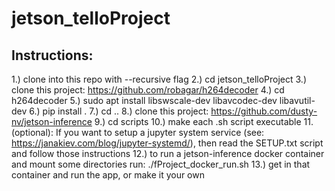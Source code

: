 # jetson_telloProject
## Instructions:
1.) clone into this repo with --recursive flag
2.) cd jetson_telloProject
3.) clone this project: https://github.com/robagar/h264decoder
4.) cd h264decoder
5.) sudo apt install libswscale-dev libavcodec-dev libavutil-dev
6.) pip install .
7.) cd ..
8.) clone this project: https://github.com/dusty-nv/jetson-inference
9.) cd scripts
10.) make each .sh script executable
11.(optional): If you want to setup a jupyter system service (see: https://janakiev.com/blog/jupyter-systemd/),
    then read the SETUP.txt script and follow those instructions
12.) to run a jetson-inference docker container and mount some directories run:
    ./fProject_docker_run.sh
13.) get in that container and run the app, or make it your own
